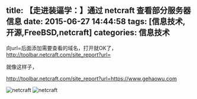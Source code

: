 title: 【走进装逼学：】通过 netcraft 查看部分服务器信息
date: 2015-06-27 14:44:58
tags: [信息技术,开源,FreeBSD,netcraft]
categories: 信息技术
---

向url=后面添加需要查看的域名，打开就OK了，http://toolbar.netcraft.com/site_report?url=

就像这样子，

http://toolbar.netcraft.com/site_report?url=https://www.gehaowu.com

![netcraft](//dn-nimages.qbox.me/2015/06/netcraft_freebsd.png)
![netcraft](//dn-nimages.qbox.me/2015/06/netcraft_freebsd2.png)